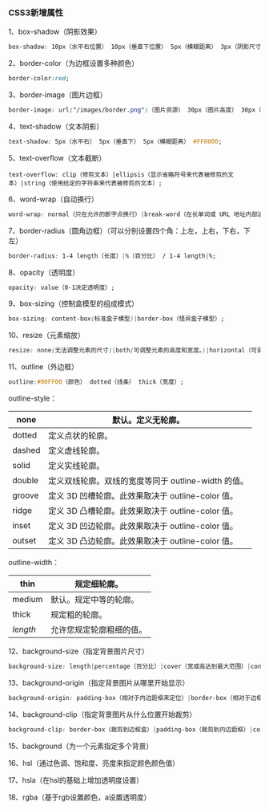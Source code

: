 ### CSS3新增属性

1、box-shadow（阴影效果）

```css
box-shadow: 10px（水平右位置） 10px（垂直下位置） 5px（模糊距离） 3px（阴影尺寸） #888888;
```

2、border-color（为边框设置多种颜色）

```css
border-color:red;
```

3、border-image（图片边框）

```css
border-image: url("/images/border.png")（图片资源） 30px（图片高度） 30px（图片宽度） repeat-x（图片重复方式）
```

4、text-shadow（文本阴影）

```css
text-shadow: 5px（水平右） 5px（垂直下） 5px（模糊距离） #FF0000;
```

5、text-overflow（文本截断）

```
text-overflow: clip（修剪文本）|ellipsis（显示省略符号来代表被修剪的文本）|string（使用给定的字符串来代表被修剪的文本）;
```

6、word-wrap（自动换行）

```css
word-wrap: normal（只在允许的断字点换行）|break-word（在长单词或 URL 地址内部进行换行）;
```

7、border-radius（圆角边框）（可以分别设置四个角：上左，上右，下右，下左）

```css
border-radius: 1-4 length（长度）|%（百分比） / 1-4 length|%;
```

8、opacity（透明度）

```css
opacity: value（0-1决定透明度）;
```

9、box-sizing（控制盒模型的组成模式）

```css
box-sizing: content-box(标准盒子模型)|border-box（怪异盒子模型）;
```

10、resize（元素缩放）

```css
resize: none(无法调整元素的尺寸)|both(可调整元素的高度和宽度。)|horizontal（可调整元素的宽度。）|vertical;
```

11、outline（外边框）

```css
outline:#00FF00（颜色） dotted（线条） thick（宽度）;
```

outline-style：

| none   | 默认。定义无轮廓。                                  |
| ------ | --------------------------------------------------- |
| dotted | 定义点状的轮廓。                                    |
| dashed | 定义虚线轮廓。                                      |
| solid  | 定义实线轮廓。                                      |
| double | 定义双线轮廓。双线的宽度等同于 outline-width 的值。 |
| groove | 定义 3D 凹槽轮廓。此效果取决于 outline-color 值。   |
| ridge  | 定义 3D 凸槽轮廓。此效果取决于 outline-color 值。   |
| inset  | 定义 3D 凹边轮廓。此效果取决于 outline-color 值。   |
| outset | 定义 3D 凸边轮廓。此效果取决于 outline-color 值。   |

outline-width：

| thin     | 规定细轮廓。             |
| -------- | ------------------------ |
| medium   | 默认。规定中等的轮廓。   |
| thick    | 规定粗的轮廓。           |
| *length* | 允许您规定轮廓粗细的值。 |

12、background-size（指定背景图片尺寸）

```css
background-size: length|percentage（百分比）|cover（宽或高达到最大范围）|contain（宽高都扩大到最大范围）;
```

13、background-origin（指定背景图片从哪里开始显示）

```css
background-origin: padding-box（相对于内边距框来定位）|border-box（相对于边框盒来定位）|content-box（对于内容框来定位）;
```

14、background-clip（指定背景图片从什么位置开始裁剪）

```css
background-clip: border-box（裁剪到边框盒）|padding-box（裁剪到内边距框）|content-box（裁剪到内容框）;
```

15、background（为一个元素指定多个背景）

16、hsl（通过色调、饱和度、亮度来指定颜色颜色值）

17、hsla（在hsl的基础上增加透明度设置）

18、rgba（基于rgb设置颜色，a设置透明度）